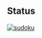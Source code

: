 ## Status

[![sudoku](https://catalog.flipperzero.one/application/sudoku/widget)](https://catalog.flipperzero.one/application/sudoku/page)